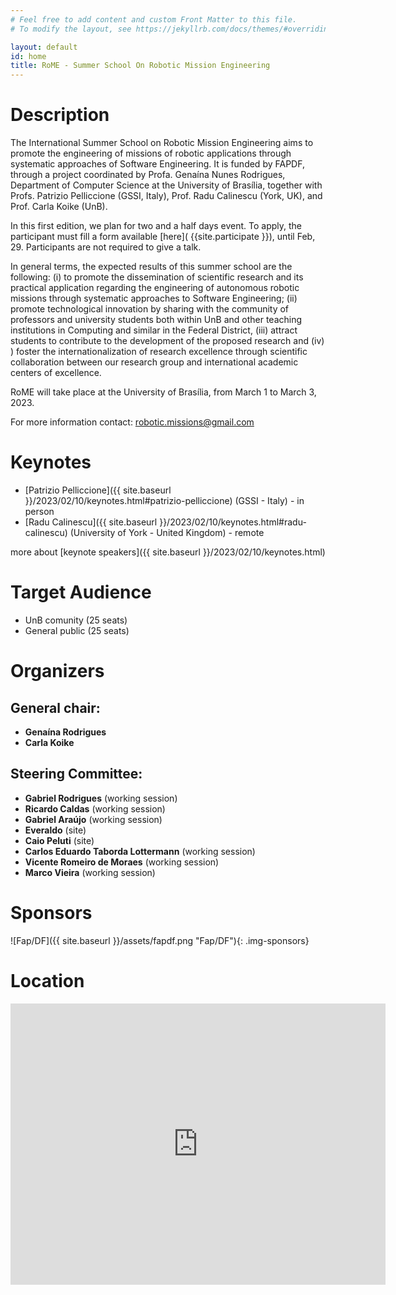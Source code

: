 ```yaml
---
# Feel free to add content and custom Front Matter to this file.
# To modify the layout, see https://jekyllrb.com/docs/themes/#overriding-theme-defaults

layout: default
id: home
title: RoME - Summer School On Robotic Mission Engineering
---
```

# Description

The International Summer School on Robotic Mission Engineering aims to promote the engineering of missions of robotic applications through systematic approaches of Software Engineering. It is funded by FAPDF, through a project coordinated by Profa. Genaína Nunes Rodrigues, Department of Computer Science at the University of Brasília, together with Profs. Patrizio Pelliccione (GSSI, Italy), Prof. Radu Calinescu (York, UK), and Prof. Carla Koike (UnB).

In this first edition, we plan for two and a half days event. To apply, the participant must fill a form available [here]( {{site.participate }}), until Feb, 29. Participants are not required to give a talk. 

In general terms, the expected results of this summer school are the following: (i) to promote the dissemination of scientific research and its practical application regarding the engineering of autonomous robotic missions through systematic approaches to Software Engineering; (ii) promote technological innovation by sharing with the community of professors and university students both within UnB and other teaching institutions in Computing and similar in the Federal District, (iii) attract students to contribute to the development of the proposed research and (iv) ) foster the internationalization of research excellence through scientific collaboration between our research group and international academic centers of excellence.

RoME will take place at the University of Brasília, from March 1 to March 3, 2023.

For more information contact:  robotic.missions@gmail.com

# Keynotes
- [Patrizio Pelliccione]({{ site.baseurl }}/2023/02/10/keynotes.html#patrizio-pelliccione) (GSSI - Italy) - in person
- [Radu Calinescu]({{ site.baseurl }}/2023/02/10/keynotes.html#radu-calinescu) (University of York - United Kingdom) - remote

more about [keynote speakers]({{ site.baseurl }}/2023/02/10/keynotes.html)

# Target Audience
- UnB comunity (25 seats)
- General public (25 seats)

# Organizers

## General chair: 
- **Genaína Rodrigues**
- **Carla Koike**

## Steering Committee: 
- **Gabriel Rodrigues** (working session)
- **Ricardo Caldas** (working session)
- **Gabriel Araújo** (working session)
- **Everaldo** (site)
- **Caio Peluti** (site)
- **Carlos Eduardo Taborda Lottermann** (working session)
- **Vicente Romeiro de Moraes** (working session)
- **Marco Vieira** (working session)	

# Sponsors

![Fap/DF]({{ site.baseurl }}/assets/fapdf.png "Fap/DF"){: .img-sponsors}

# Location
<iframe src="https://www.google.com/maps/embed?pb=!1m18!1m12!1m3!1d1614.4507420044106!2d-47.87019225640228!3d-15.759991497010041!2m3!1f0!2f0!3f0!3m2!1i1024!2i768!4f13.1!3m3!1m2!1s0x935a3bb88f71361f%3A0x3933d293e644ad55!2zUHLDqWRpbyBkZSBDacOqbmNpYSBkYSBDb21wdXRhw6fDo28gZSBFc3RhdMOtc3RpY2EgLSBDSUMvRVNU!5e0!3m2!1spt-BR!2sbr!4v1676081180278!5m2!1spt-BR!2sbr" width="600" height="450" class="w-full" style="border:0;" allowfullscreen="" loading="lazy" referrerpolicy="no-referrer-when-downgrade"></iframe>





